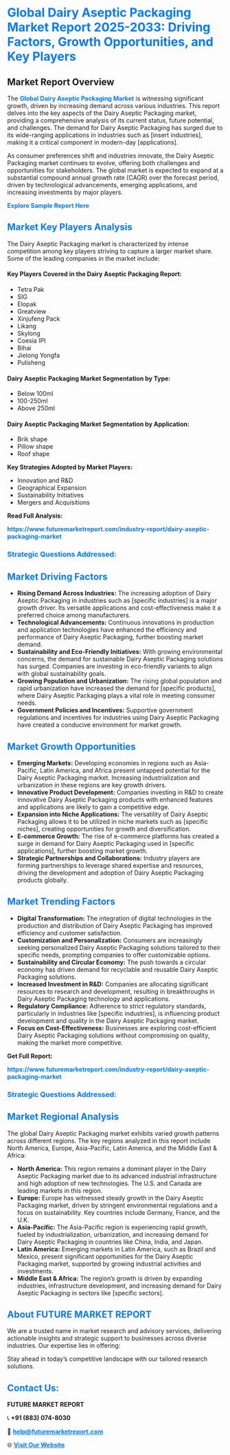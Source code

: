 <h1 style="color: #007BFF;">Global Dairy Aseptic Packaging Market Report 2025-2033: Driving Factors, Growth Opportunities, and Key Players</h1>

<section id="overview">
<h2>Market Report Overview</h2>
<p>The <a href="https://www.futuremarketreport.com/industry-report/dairy-aseptic-packaging-market" style="color: #007BFF; text-decoration: none;"><strong>Global Dairy Aseptic Packaging Market</strong></a> is witnessing significant growth, driven by increasing demand across various industries. This report delves into the key aspects of the Dairy Aseptic Packaging market, providing a comprehensive analysis of its current status, future potential, and challenges. The demand for Dairy Aseptic Packaging has surged due to its wide-ranging applications in industries such as [insert industries], making it a critical component in modern-day [applications].</p>
<p>As consumer preferences shift and industries innovate, the Dairy Aseptic Packaging market continues to evolve, offering both challenges and opportunities for stakeholders. The global market is expected to expand at a substantial compound annual growth rate (CAGR) over the forecast period, driven by technological advancements, emerging applications, and increasing investments by major players.</p>
</section>

<section id="overview">
<p><a href="https://www.futuremarketreport.com/request-sample/reportId=42479" style="color: #007BFF; text-decoration: none;"><strong>Explore Sample Report Here</strong></a></p>
</section>

<section id="key-players">
<h2 style="color: #007BFF;">Market Key Players Analysis</h2>
<p>The Dairy Aseptic Packaging market is characterized by intense competition among key players striving to capture a larger market share. Some of the leading companies in the market include:</p>
<h4>Key Players Covered in the Dairy Aseptic Packaging Report:</h4>
<ul><li>Tetra Pak</li><li>SIG</li><li>Elopak</li><li>Greatview</li><li>Xinjufeng Pack</li><li>Likang</li><li>Skylong</li><li>Coesia IPI</li><li>Bihai</li><li>Jielong Yongfa</li><li>Pulisheng</li></ul>
<h4>Dairy Aseptic Packaging Market Segmentation by Type:</h4>
<ul><li>Below 100ml</li><li>100-250ml</li><li>Above 250ml</li></ul>

<h4>Dairy Aseptic Packaging Market Segmentation by Application:</h4>
<ul><li>Brik shape</li><li>Pillow shape</li><li>Roof shape</li></ul>
<p><strong>Key Strategies Adopted by Market Players:</strong></p>
<ul>
<li>Innovation and R&D</li>
<li>Geographical Expansion</li>
<li>Sustainability Initiatives</li>
<li>Mergers and Acquisitions</li>
</ul>
</section>

<section>
<p><strong>Read Full Analysis: </strong></p><a href="https://www.futuremarketreport.com/industry-report/dairy-aseptic-packaging-market" style="color: #007BFF; text-decoration: none;"><strong>https://www.futuremarketreport.com/industry-report/dairy-aseptic-packaging-market</strong></a>
<h3 style="color: #007BFF;">Strategic Questions Addressed:</h3>
</section>

<section id="driving-factors">
<h2 style="color: #007BFF;">Market Driving Factors</h2>
<ul>
<li><strong>Rising Demand Across Industries:</strong> The increasing adoption of Dairy Aseptic Packaging in industries such as [specific industries] is a major growth driver. Its versatile applications and cost-effectiveness make it a preferred choice among manufacturers.</li>
<li><strong>Technological Advancements:</strong> Continuous innovations in production and application technologies have enhanced the efficiency and performance of Dairy Aseptic Packaging, further boosting market demand.</li>
<li><strong>Sustainability and Eco-Friendly Initiatives:</strong> With growing environmental concerns, the demand for sustainable Dairy Aseptic Packaging solutions has surged. Companies are investing in eco-friendly variants to align with global sustainability goals.</li>
<li><strong>Growing Population and Urbanization:</strong> The rising global population and rapid urbanization have increased the demand for [specific products], where Dairy Aseptic Packaging plays a vital role in meeting consumer needs.</li>
<li><strong>Government Policies and Incentives:</strong> Supportive government regulations and incentives for industries using Dairy Aseptic Packaging have created a conducive environment for market growth.</li>
</ul>
</section>

<section id="growth-opportunities">
<h2 style="color: #007BFF;">Market Growth Opportunities</h2>
<ul>
<li><strong>Emerging Markets:</strong> Developing economies in regions such as Asia-Pacific, Latin America, and Africa present untapped potential for the Dairy Aseptic Packaging market. Increasing industrialization and urbanization in these regions are key growth drivers.</li>
<li><strong>Innovative Product Development:</strong> Companies investing in R&D to create innovative Dairy Aseptic Packaging products with enhanced features and applications are likely to gain a competitive edge.</li>
<li><strong>Expansion into Niche Applications:</strong> The versatility of Dairy Aseptic Packaging allows it to be utilized in niche markets such as [specific niches], creating opportunities for growth and diversification.</li>
<li><strong>E-commerce Growth:</strong> The rise of e-commerce platforms has created a surge in demand for Dairy Aseptic Packaging used in [specific applications], further boosting market growth.</li>
<li><strong>Strategic Partnerships and Collaborations:</strong> Industry players are forming partnerships to leverage shared expertise and resources, driving the development and adoption of Dairy Aseptic Packaging products globally.</li>
</ul>
</section>

<section id="trending-factors">
<h2 style="color: #007BFF;">Market Trending Factors</h2>
<ul>
<li><strong>Digital Transformation:</strong> The integration of digital technologies in the production and distribution of Dairy Aseptic Packaging has improved efficiency and customer satisfaction.</li>
<li><strong>Customization and Personalization:</strong> Consumers are increasingly seeking personalized Dairy Aseptic Packaging solutions tailored to their specific needs, prompting companies to offer customizable options.</li>
<li><strong>Sustainability and Circular Economy:</strong> The push towards a circular economy has driven demand for recyclable and reusable Dairy Aseptic Packaging solutions.</li>
<li><strong>Increased Investment in R&D:</strong> Companies are allocating significant resources to research and development, resulting in breakthroughs in Dairy Aseptic Packaging technology and applications.</li>
<li><strong>Regulatory Compliance:</strong> Adherence to strict regulatory standards, particularly in industries like [specific industries], is influencing product development and quality in the Dairy Aseptic Packaging market.</li>
<li><strong>Focus on Cost-Effectiveness:</strong> Businesses are exploring cost-efficient Dairy Aseptic Packaging solutions without compromising on quality, making the market more competitive.</li>
</ul>
</section>

<section>
<p><strong>Get Full Report: </strong></p><a href="https://www.futuremarketreport.com/industry-report/dairy-aseptic-packaging-market" style="color: #007BFF; text-decoration: none;"><strong>https://www.futuremarketreport.com/industry-report/dairy-aseptic-packaging-market</strong></a>
<h3 style="color: #007BFF;">Strategic Questions Addressed:</h3>
</section>


<section id="regional-analysis">
<h2 style="color: #007BFF;">Market Regional Analysis</h2>
<p>The global Dairy Aseptic Packaging market exhibits varied growth patterns across different regions. The key regions analyzed in this report include North America, Europe, Asia-Pacific, Latin America, and the Middle East & Africa:</p>
<ul>
<li><strong>North America:</strong> This region remains a dominant player in the Dairy Aseptic Packaging market due to its advanced industrial infrastructure and high adoption of new technologies. The U.S. and Canada are leading markets in this region.</li>
<li><strong>Europe:</strong> Europe has witnessed steady growth in the Dairy Aseptic Packaging market, driven by stringent environmental regulations and a focus on sustainability. Key countries include Germany, France, and the U.K.</li>
<li><strong>Asia-Pacific:</strong> The Asia-Pacific region is experiencing rapid growth, fueled by industrialization, urbanization, and increasing demand for Dairy Aseptic Packaging in countries like China, India, and Japan.</li>
<li><strong>Latin America:</strong> Emerging markets in Latin America, such as Brazil and Mexico, present significant opportunities for the Dairy Aseptic Packaging market, supported by growing industrial activities and investments.</li>
<li><strong>Middle East & Africa:</strong> The region’s growth is driven by expanding industries, infrastructure development, and increasing demand for Dairy Aseptic Packaging in sectors like [specific sectors].</li>
</ul>
</section>

<footer>
<h2 style="color: #007BFF;">About FUTURE MARKET REPORT</h2>
<p>We are a trusted name in market research and advisory services, delivering actionable insights and strategic support to businesses across diverse industries. Our expertise lies in offering:</p>

<p>Stay ahead in today’s competitive landscape with our tailored research solutions.</p>

<h2 style="color: #007BFF;">Contact Us:</h2>
<p><strong>FUTURE MARKET REPORT</strong></p>
<p>📞 <strong>+91 (883) 074-8030</strong></p>
<p>📧 <strong><a href="mailto:help@futuremarketreport.com" style="color: #007BFF;">help@futuremarketreport.com</a></strong></p>
<p>🌐 <strong><a href="https://www.futuremarketreport.com/" style="color: #007BFF;">Visit Our Website</a></strong></p>
</footer>